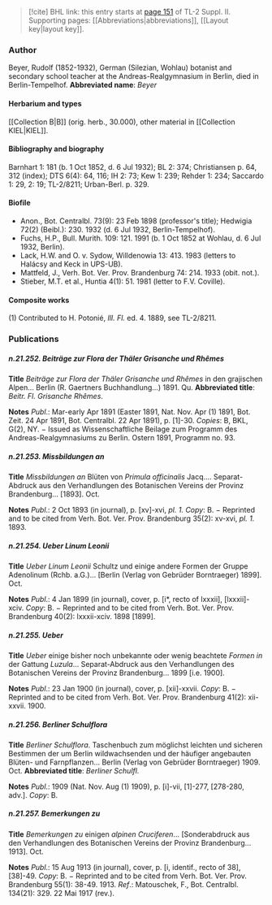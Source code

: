 > [!cite] BHL link: this entry starts at [page 151](https://www.biodiversitylibrary.org/page/33265348) of TL-2 Suppl. II.
> Supporting pages: [[Abbreviations|abbreviations]], [[Layout key|layout key]].

### Author

Beyer, Rudolf (1852-1932), German (Silezian, Wohlau) botanist and secondary school teacher at the Andreas-Realgymnasium in Berlin, died in Berlin-Tempelhof. 
**Abbreviated name**: *Beyer*

#### Herbarium and types

[[Collection B|B]] (orig. herb., 30.000), other material in [[Collection KIEL|KIEL]].

#### Bibliography and biography

Barnhart 1: 181 (b. 1 Oct 1852, d. 6 Jul 1932); BL 2: 374; Christiansen p. 64, 312 (index); DTS 6(4): 64, 116; IH 2: 73; Kew 1: 239; Rehder 1: 234; Saccardo 1: 29, 2: 19; TL-2/8211; Urban-Berl. p. 329.

#### Biofile

- Anon., Bot. Centralbl. 73(9): 23 Feb 1898 (professor's title); Hedwigia 72(2) (Beibl.): 230. 1932 (d. 6 Jul 1932, Berlin-Tempelhof).
- Fuchs, H.P., Bull. Murith. 109: 121. 1991 (b. 1 Oct 1852 at Wohlau, d. 6 Jul 1932, Berlin).
- Lack, H.W. and O. v. Sydow, Willdenowia 13: 413. 1983 (letters to Halácsy and Keck in UPS-UB).
- Mattfeld, J., Verh. Bot. Ver. Prov. Brandenburg 74: 214. 1933 (obit. not.).
- Stieber, M.T. et al., Huntia 4(1): 51. 1981 (letter to F.V. Coville).

#### Composite works

(1) Contributed to H. Potonié, *Ill. Fl.* ed. 4. 1889, see TL-2/8211.

### Publications

##### n.21.252. Beiträge zur Flora der Thäler Grisanche und Rhêmes

**Title**
*Beiträge zur Flora der Thäler Grisanche und Rhêmes* in den grajischen Alpen... Berlin (R. Gaertners Buchhandlung...) 1891. Qu.
**Abbreviated title**: *Beitr. Fl. Grisanche Rhêmes*.

**Notes**
*Publ*.: Mar-early Apr 1891 (Easter 1891, Nat. Nov. Apr (1) 1891, Bot. Zeit. 24 Apr 1891, Bot. Centralbl. 22 Apr 1891), p. \[1\]-30. *Copies*: B, BKL, G(2), NY. − Issued as Wissenschaftliche Beilage zum Programm des Andreas-Realgymnasiums zu Berlin. Ostern 1891, Programm no. 93.

##### n.21.253. Missbildungen an

**Title**
*Missbildungen an* Blüten von *Primula officinalis* Jacq.... Separat-Abdruck aus den Verhandlungen des Botanischen Vereins der Provinz Brandenburg... \[1893\]. Oct.

**Notes**
*Publ*.: 2 Oct 1893 (in journal), p. \[xv\]-xvi, *pl. 1.* *Copy*: B. − Reprinted and to be cited from Verh. Bot. Ver. Prov. Brandenburg 35(2): xv-xvi, *pl. 1.* 1893.

##### n.21.254. Ueber Linum Leonii

**Title**
*Ueber Linum Leonii* Schultz und einige andere Formen der Gruppe Adenolinum (Rchb. a.G.)... \[Berlin (Verlag von Gebrüder Borntraeger) 1899\]. Oct.

**Notes**
*Publ*.: 4 Jan 1899 (in journal), cover, p. \[i\*, recto of lxxxii\], \[lxxxii\]-xciv. *Copy*: B. − Reprinted and to be cited from Verh. Bot. Ver. Prov. Brandenburg 40(2): lxxxii-xciv. 1898 \[1899\].

##### n.21.255. Ueber

**Title**
*Ueber* einige bisher noch unbekannte oder wenig beachtete *Formen in* der Gattung *Luzula*... Separat-Abdruck aus den Verhandlungen des Botanischen Vereins der Provinz Brandenburg... 1899 \[i.e. 1900\].

**Notes**
*Publ*.: 23 Jan 1900 (in journal), cover, p. \[xii\]-xxvii. *Copy*: B. − Reprinted and to be cited from Verh. Bot. Ver. Prov. Brandenburg 41(2): xii-xxvii. 1900.

##### n.21.256. Berliner Schulflora

**Title**
*Berliner Schulflora*. Taschenbuch zum möglichst leichten und sicheren Bestimmen der um Berlin wildwachsenden und der häufiger angebauten Blüten- und Farnpflanzen... Berlin (Verlag von Gebrüder Borntraeger) 1909. Oct.
**Abbreviated title**: *Berliner Schulfl.*

**Notes**
*Publ*.: 1909 (Nat. Nov. Aug (1) 1909), p. \[i\]-vii, \[1\]-277, \[278-280, adv.\]. *Copy*: B.

##### n.21.257. Bemerkungen zu

**Title**
*Bemerkungen zu* einigen *alpinen Cruciferen*... \[Sonderabdruck aus den Verhandlungen des Botanischen Vereins der Provinz Brandenburg... 1913\]. Oct.

**Notes**
*Publ*.: 15 Aug 1913 (in journal), cover, p. \[i, identif., recto of 38\], \[38\]-49. *Copy*: B. − Reprinted and to be cited from Verh. Bot. Ver. Prov. Brandenburg 55(1): 38-49. 1913.
*Ref*.: Matouschek, F., Bot. Centralbl. 134(21): 329. 22 Mai 1917 (rev.).

